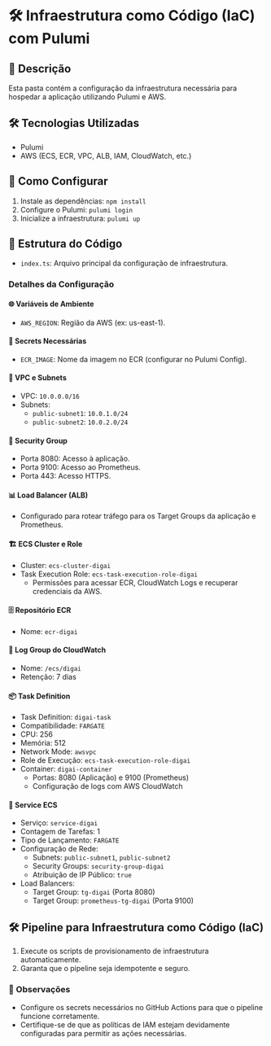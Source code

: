 # 🛠️ Infraestrutura como Código (IaC) com Pulumi

## 🌟 Descrição
Esta pasta contém a configuração da infraestrutura necessária para hospedar a aplicação utilizando Pulumi e AWS.

## 🛠️ Tecnologias Utilizadas
- Pulumi
- AWS (ECS, ECR, VPC, ALB, IAM, CloudWatch, etc.)

## 🚀 Como Configurar
1. Instale as dependências: `npm install`
2. Configure o Pulumi: `pulumi login`
3. Inicialize a infraestrutura: `pulumi up`

## 📂 Estrutura do Código
- `index.ts`: Arquivo principal da configuração de infraestrutura.

### Detalhes da Configuração

#### 🌐 Variáveis de Ambiente
- `AWS_REGION`: Região da AWS (ex: us-east-1).

#### 🔐 Secrets Necessárias
- `ECR_IMAGE`: Nome da imagem no ECR (configurar no Pulumi Config).

#### 📁 VPC e Subnets
- VPC: `10.0.0.0/16`
- Subnets:
  - `public-subnet1`: `10.0.1.0/24`
  - `public-subnet2`: `10.0.2.0/24`

#### 🔐 Security Group
- Porta 8080: Acesso à aplicação.
- Porta 9100: Acesso ao Prometheus.
- Porta 443: Acesso HTTPS.

#### 📊 Load Balancer (ALB)
- Configurado para rotear tráfego para os Target Groups da aplicação e Prometheus.

#### 🏗️ ECS Cluster e Role
- Cluster: `ecs-cluster-digai`
- Task Execution Role: `ecs-task-execution-role-digai`
  - Permissões para acessar ECR, CloudWatch Logs e recuperar credenciais da AWS.

#### 🗄️ Repositório ECR
- Nome: `ecr-digai`

#### 📝 Log Group do CloudWatch
- Nome: `/ecs/digai`
- Retenção: 7 dias

#### 📦 Task Definition
- Task Definition: `digai-task`
- Compatibilidade: `FARGATE`
- CPU: 256
- Memória: 512
- Network Mode: `awsvpc`
- Role de Execução: `ecs-task-execution-role-digai`
- Container: `digai-container`
  - Portas: 8080 (Aplicação) e 9100 (Prometheus)
  - Configuração de logs com AWS CloudWatch

#### 🚀 Service ECS
- Serviço: `service-digai`
- Contagem de Tarefas: 1
- Tipo de Lançamento: `FARGATE`
- Configuração de Rede:
  - Subnets: `public-subnet1`, `public-subnet2`
  - Security Groups: `security-group-digai`
  - Atribuição de IP Público: `true`
- Load Balancers:
  - Target Group: `tg-digai` (Porta 8080)
  - Target Group: `prometheus-tg-digai` (Porta 9100)

## 🛠️ Pipeline para Infraestrutura como Código (IaC)
1. Execute os scripts de provisionamento de infraestrutura automaticamente.
2. Garanta que o pipeline seja idempotente e seguro.

### 📌 Observações
- Configure os secrets necessários no GitHub Actions para que o pipeline funcione corretamente.
- Certifique-se de que as políticas de IAM estejam devidamente configuradas para permitir as ações necessárias.

